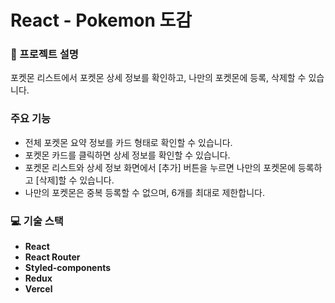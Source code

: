 # React - Pokemon 도감

### 📝 프로젝트 설명
포켓몬 리스트에서 포켓몬 상세 정보를 확인하고, 나만의 포켓몬에 등록, 삭제할 수 있습니다.

### 주요 기능
- 전체 포켓몬 요약 정보를 카드 형태로 확인할 수 있습니다.
- 포켓몬 카드를 클릭하면 상세 정보를 확인할 수 있습니다.
- 포켓몬 리스트와 상세 정보 화면에서 [추가] 버튼을 누르면 나만의 포켓몬에 등록하고 [삭제]할 수 있습니다.
- 나만의 포켓몬은 중복 등록할 수 없으며, 6개를 최대로 제한합니다.

### 💻 기술 스택
- **React**
- **React Router**
- **Styled-components**
- **Redux**
- **Vercel**